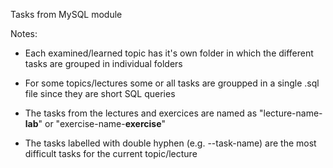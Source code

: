 Tasks from MySQL module

Notes:

- Each examined/learned topic has it's own folder in which the different tasks are grouped in individual folders

- For some topics/lectures some or all tasks are groupped in a single .sql file since they are short SQL queries

- The tasks from the lectures and exercices are named as "lecture-name-**lab**" or "exercise-name-**exercise**"

- The tasks labelled with double hyphen (e.g. --task-name) are the most difficult tasks for the current topic/lecture